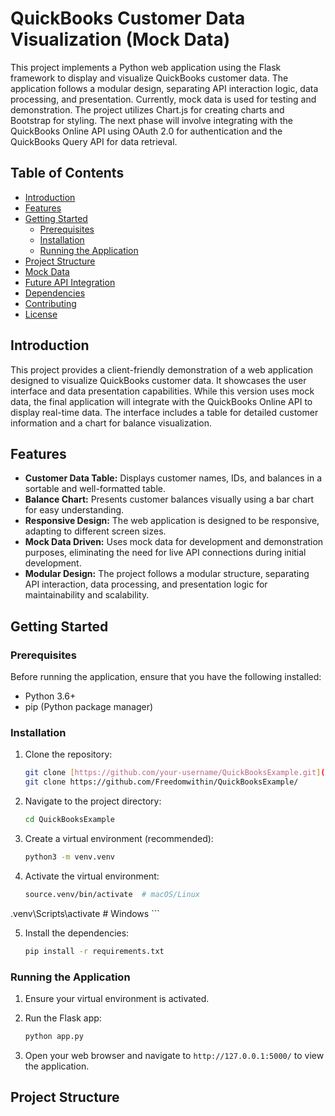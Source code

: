 # QuickBooks Customer Data Visualization (Mock Data)

This project implements a Python web application using the Flask framework to display and visualize QuickBooks customer data. The application follows a modular design, separating API interaction logic, data processing, and presentation. Currently, mock data is used for testing and demonstration. The project utilizes Chart.js for creating charts and Bootstrap for styling. The next phase will involve integrating with the QuickBooks Online API using OAuth 2.0 for authentication and the QuickBooks Query API for data retrieval.

## Table of Contents

- [Introduction](#introduction)
- [Features](#features)
- [Getting Started](#getting-started)
  - [Prerequisites](#prerequisites)
  - [Installation](#installation)
  - [Running the Application](#running-the-application)
- [Project Structure](#project-structure)
- [Mock Data](#mock-data)
- [Future API Integration](#future-api-integration)
- [Dependencies](#dependencies)
- [Contributing](#contributing)
- [License](#license)

## Introduction

This project provides a client-friendly demonstration of a web application designed to visualize QuickBooks customer data.  It showcases the user interface and data presentation capabilities.  While this version uses mock data, the final application will integrate with the QuickBooks Online API to display real-time data.  The interface includes a table for detailed customer information and a chart for balance visualization.

## Features

*   **Customer Data Table:** Displays customer names, IDs, and balances in a sortable and well-formatted table.
*   **Balance Chart:**  Presents customer balances visually using a bar chart for easy understanding.
*   **Responsive Design:**  The web application is designed to be responsive, adapting to different screen sizes.
*   **Mock Data Driven:** Uses mock data for development and demonstration purposes, eliminating the need for live API connections during initial development.
*   **Modular Design:**  The project follows a modular structure, separating API interaction, data processing, and presentation logic for maintainability and scalability.

## Getting Started

### Prerequisites

Before running the application, ensure that you have the following installed:

*   Python 3.6+
*   pip (Python package manager)

### Installation

1.  Clone the repository:

    ```bash
    git clone [https://github.com/your-username/QuickBooksExample.git](https://github.com/your-username/QuickBooksExample.git)
    git clone https://github.com/Freedomwithin/QuickBooksExample/
    ```

2.  Navigate to the project directory:

    ```bash
    cd QuickBooksExample
    ```

3.  Create a virtual environment (recommended):

    ```bash
    python3 -m venv.venv
    ```

4.  Activate the virtual environment:

    ```bash
    source.venv/bin/activate  # macOS/Linux
.venv\Scripts\activate     # Windows
    ```

5.  Install the dependencies:

    ```bash
    pip install -r requirements.txt
    ```

### Running the Application

1.  Ensure your virtual environment is activated.
2.  Run the Flask app:

    ```bash
    python app.py
    ```

3.  Open your web browser and navigate to `http://127.0.0.1:5000/` to view the application.

## Project Structure
